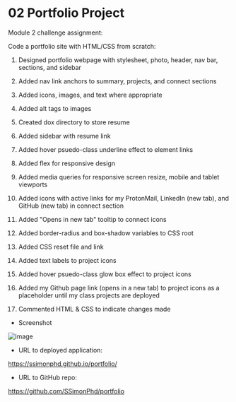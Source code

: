 # 02 Portfolio Project

Module 2 challenge assignment:

Code a portfolio site with HTML/CSS from scratch:

1. Designed portfolio webpage with stylesheet, photo, header, nav bar, sections, and sidebar

2. Added nav link anchors to summary, projects, and connect sections

3. Added icons, images, and text where appropriate

4. Added alt tags to images

5. Created dox directory to store resume

6. Added sidebar with resume link

7. Added hover psuedo-class underline effect to element links

8. Added flex for responsive design

9. Added media queries for responsive screen resize, mobile and tablet viewports

10. Added icons with active links for my ProtonMail, LinkedIn (new tab), and GitHub (new tab) in connect section

11. Added "Opens in new tab" tooltip to connect icons

12. Added border-radius and box-shadow variables to CSS root

13. Added CSS reset file and link

14. Added text labels to project icons

15. Added hover psuedo-class glow box effect to project icons

16. Added my Github page link (opens in a new tab) to project icons as a placeholder until my class projects are deployed

17. Commented HTML & CSS to indicate changes made

- Screenshot

![image](https://user-images.githubusercontent.com/60651145/183820871-240a2c22-1af3-4b0c-8d78-8523e13edfce.png)

- URL to deployed application:

https://ssimonphd.github.io/portfolio/

- URL to GitHub repo:

https://github.com/SSimonPhd/portfolio

